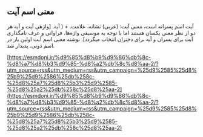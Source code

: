 ## معنی اسم آیت


آیت اسم پسرانه است، معنی آیت: (عربی) نشانه، علامت. + ( آیه. [واژهی آیت و آیه هر دو از نظر معنی یکسان هستند اما با توجه به موسیقی واژه‌ها، فراوانی و عرف نامگذاری آیت برای پسران و آیه برای دختران انتخاب میگردد]. نوشته معنی اسم آیت اولین بار در اسم دونی. پدیدار شد.

[https://esmdoni.ir/%d9%85%d8%b9%d9%86%db%8c-%d8%a7%d8%b3%d9%85-%d8%a2%db%8c%d8%aa-2/?utm_source=rss&utm_medium=rss&utm_campaign=%25d9%2585%25d8%25b9%25d9%2586%25db%258c-%25d8%25a7%25d8%25b3%25d9%2585-%25d8%25a2%25db%258c%25d8%25aa-2](https://esmdoni.ir/%d9%85%d8%b9%d9%86%db%8c-%d8%a7%d8%b3%d9%85-%d8%a2%db%8c%d8%aa-2/?utm_source=rss&utm_medium=rss&utm_campaign=%25d9%2585%25d8%25b9%25d9%2586%25db%258c-%25d8%25a7%25d8%25b3%25d9%2585-%25d8%25a2%25db%258c%25d8%25aa-2) 